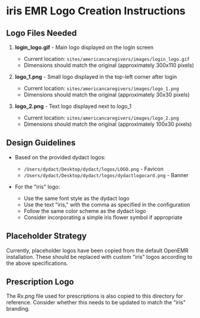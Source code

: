 # iris EMR Logo Creation Instructions

## Logo Files Needed

1. **login_logo.gif** - Main logo displayed on the login screen
   - Current location: `sites/americancaregivers/images/login_logo.gif`
   - Dimensions should match the original (approximately 300x110 pixels)

2. **logo_1.png** - Small logo displayed in the top-left corner after login
   - Current location: `sites/americancaregivers/images/logo_1.png`
   - Dimensions should match the original (approximately 30x30 pixels)

3. **logo_2.png** - Text logo displayed next to logo_1
   - Current location: `sites/americancaregivers/images/logo_2.png`
   - Dimensions should match the original (approximately 100x30 pixels)

## Design Guidelines

- Based on the provided dydact logos:
  - `/Users/dydact/Desktop/dydact/logos/LOGO.png` - Favicon
  - `/Users/dydact/Desktop/dydact/logos/dydactlogocard.png` - Banner

- For the "iris" logo:
  - Use the same font style as the dydact logo
  - Use the text "iris," with the comma as specified in the configuration
  - Follow the same color scheme as the dydact logo
  - Consider incorporating a simple iris flower symbol if appropriate

## Placeholder Strategy

Currently, placeholder logos have been copied from the default OpenEMR installation. These should be replaced with custom "iris" logos according to the above specifications.

## Prescription Logo

The Rx.png file used for prescriptions is also copied to this directory for reference. Consider whether this needs to be updated to match the "iris" branding. 